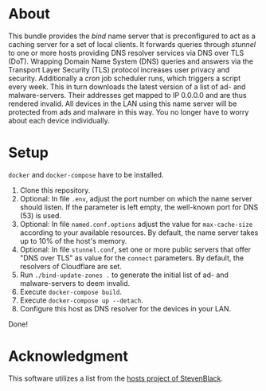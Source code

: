 About
=====

This bundle provides the *bind* name server that is preconfigured to act as a caching server for a set of local clients. It forwards queries through *stunnel* to one or more hosts providing DNS resolver services via DNS over TLS (DoT). Wrapping Domain Name System (DNS) queries and answers via the Transport Layer Security (TLS) protocol increases user privacy and security. Additionally a *cron* job scheduler runs, which triggers a script every week. This in turn downloads the latest version of a list of ad- and malware-servers. Their addresses get mapped to IP 0.0.0.0 and are thus rendered invalid. All devices in the LAN using this name server will be protected from ads and malware in this way. You no longer have to worry about each device individually.

Setup
=====

`docker` and `docker-compose` have to be installed.

1. Clone this repository.
2. Optional: In file `.env`, adjust the port number on which the name server should listen. If the parameter is left empty, the well-known port for DNS (53) is used.
3. Optional: In file `named.conf.options` adjust the value for `max-cache-size` according to your available resources. By default, the name server takes up to 10% of the host's memory.
4. Optional: In file `stunnel.conf`, set one or more public servers that offer "DNS over TLS" as value for the `connect` parameters. By default, the resolvers of Cloudflare are set.
5. Run `./bind-update-zones .` to generate the initial list of ad- and malware-servers to deem invalid.
5. Execute `docker-compose build`.
6. Execute `docker-compose up --detach`.
7. Configure this host as DNS resolver for the devices in your LAN.

Done!

Acknowledgment
==============

This software utilizes a list from the [hosts project of StevenBlack](https://github.com/StevenBlack/hosts).

